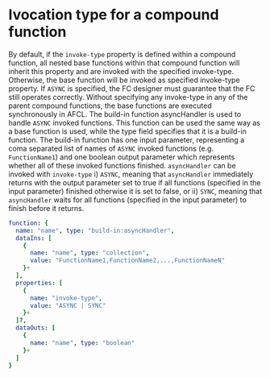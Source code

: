 #  Ivocation type for a compound function

By default, if the `invoke-type` property is defined within a compound function, all nested base functions within that compound function will inherit this property and are invoked with the specified invoke-type. Otherwise, the base function will be invoked as specified invoke-type property. If `ASYNC` is specified, the FC designer must guarantee that the FC still operates correctly. Without specifying any invoke-type in any of the parent compound functions, the base functions are executed synchronously in AFCL. The build-in function asyncHandler is used to handle `ASYNC` invoked functions. This function can be used the same way as a base function is used, while the type field specifies that it is a build-in function. The build-in function has one input parameter, representing a coma separated list of names of `ASYNC` invoked functions (e.g. `FunctionName1`) and one boolean output parameter which represents whether all of these invoked functions finished. `asyncHandler` can be invoked with `invoke-type` i) `ASYNC`, meaning that `asyncHandler` immediately returns with the output parameter set to true if all functions (specified in the input parameter) finished otherwise it is set to false, or ii) `SYNC`, meaning that `asyncHandler` waits for all functions (specified in the input parameter) to finish before it returns.

````yaml
function: {
  name: "name", type: "build-in:asyncHandler",
  dataIns: [
    { 
      name: "name", type: "collection",
      value: "FunctionName1,FunctionName2,...,FunctionNameN" 
	}+
  ],
  properties: [
    {
      name: "invoke-type",
      value: "ASYNC | SYNC"
    }+
  ]?,
  dataOuts: [
    { 
      name: "name", type: "boolean" 
	}+
  ]
}
````